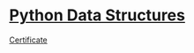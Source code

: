 # [Python Data Structures](https://www.coursera.org/learn/python-data/home/welcome)

[Certificate](https://www.coursera.org/account/accomplishments/certificate/T8ZKMWGWA6ZT)
